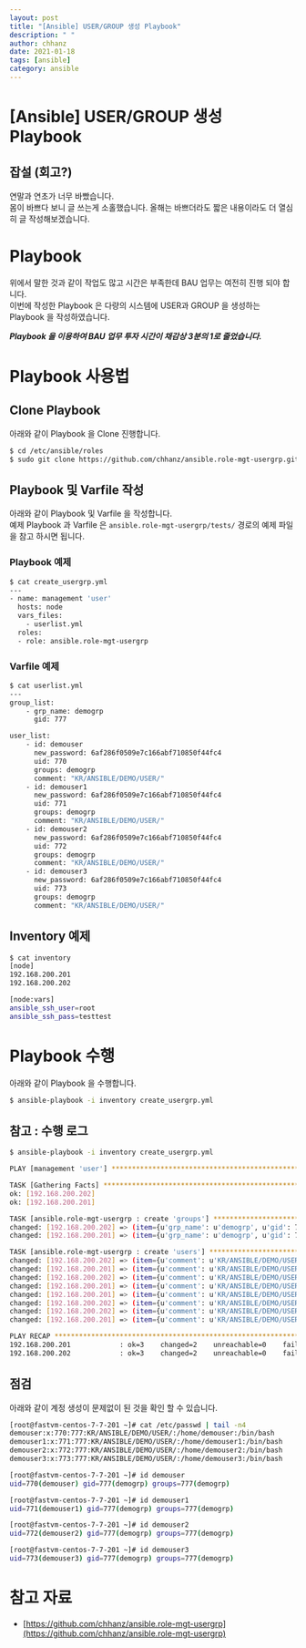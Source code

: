 ```yaml
---
layout: post
title: "[Ansible] USER/GROUP 생성 Playbook"
description: " "
author: chhanz
date: 2021-01-18
tags: [ansible]
category: ansible
---
```

# [Ansible] USER/GROUP 생성 Playbook
## 잡설 (회고?)
연말과 연초가 너무 바빴습니다.    
몸이 바쁘다 보니 글 쓰는게 소홀했습니다. 올해는 바쁘더라도 짧은 내용이라도 더 열심히 글 작성해보겠습니다.   
   
# Playbook 
위에서 말한 것과 같이 작업도 많고 시간은 부족한데 BAU 업무는 여전히 진행 되야 합니다.   
이번에 작성한 Playbook 은 다량의 시스템에 USER과 GROUP 을 생성하는 Playbook 을 작성하였습니다.   
   
***Playbook 을 이용하여 BAU 업무 투자 시간이 채감상 3분의 1로 줄었습니다.***   
   
# Playbook 사용법
## Clone Playbook 
아래와 같이 Playbook 을 Clone 진행합니다.   
```bash
$ cd /etc/ansible/roles
$ sudo git clone https://github.com/chhanz/ansible.role-mgt-usergrp.git
```
   
## Playbook 및 Varfile 작성
아래와 같이 Playbook 및 Varfile 을 작성합니다.   
예제 Playbook 과 Varfile 은 `ansible.role-mgt-usergrp/tests/` 경로의 예제 파일을 참고 하시면 됩니다.   

### Playbook 예제      
```bash   
$ cat create_usergrp.yml
---
- name: management 'user'
  hosts: node
  vars_files:
    - userlist.yml
  roles:
  - role: ansible.role-mgt-usergrp
```
   
### Varfile 예제
```bash
$ cat userlist.yml
---
group_list:
    - grp_name: demogrp
      gid: 777

user_list:
    - id: demouser
      new_password: 6af286f0509e7c166abf710850f44fc4
      uid: 770
      groups: demogrp
      comment: "KR/ANSIBLE/DEMO/USER/"
    - id: demouser1
      new_password: 6af286f0509e7c166abf710850f44fc4
      uid: 771
      groups: demogrp
      comment: "KR/ANSIBLE/DEMO/USER/"
    - id: demouser2
      new_password: 6af286f0509e7c166abf710850f44fc4
      uid: 772
      groups: demogrp
      comment: "KR/ANSIBLE/DEMO/USER/"
    - id: demouser3
      new_password: 6af286f0509e7c166abf710850f44fc4
      uid: 773
      groups: demogrp
      comment: "KR/ANSIBLE/DEMO/USER/"
```
   
## Inventory 예제
```bash
$ cat inventory
[node]
192.168.200.201
192.168.200.202

[node:vars]
ansible_ssh_user=root
ansible_ssh_pass=testtest
```
   
# Playbook 수행
아래와 같이 Playbook 을 수행합니다.   
```bash
$ ansible-playbook -i inventory create_usergrp.yml
```
   
## 참고 : 수행 로그   
```bash
$ ansible-playbook -i inventory create_usergrp.yml

PLAY [management 'user'] **********************************************************************************

TASK [Gathering Facts] ************************************************************************************
ok: [192.168.200.202]
ok: [192.168.200.201]

TASK [ansible.role-mgt-usergrp : create 'groups'] *********************************************************
changed: [192.168.200.202] => (item={u'grp_name': u'demogrp', u'gid': 777})
changed: [192.168.200.201] => (item={u'grp_name': u'demogrp', u'gid': 777})

TASK [ansible.role-mgt-usergrp : create 'users'] **********************************************************
changed: [192.168.200.202] => (item={u'comment': u'KR/ANSIBLE/DEMO/USER/', u'new_password': u'6af286f0509e7c166abf710850f44fc4', u'id': u'demouser', u'groups': u'demogrp', u'uid': 770})
changed: [192.168.200.201] => (item={u'comment': u'KR/ANSIBLE/DEMO/USER/', u'new_password': u'6af286f0509e7c166abf710850f44fc4', u'id': u'demouser', u'groups': u'demogrp', u'uid': 770})
changed: [192.168.200.202] => (item={u'comment': u'KR/ANSIBLE/DEMO/USER/', u'new_password': u'6af286f0509e7c166abf710850f44fc4', u'id': u'demouser1', u'groups': u'demogrp', u'uid': 771})
changed: [192.168.200.201] => (item={u'comment': u'KR/ANSIBLE/DEMO/USER/', u'new_password': u'6af286f0509e7c166abf710850f44fc4', u'id': u'demouser1', u'groups': u'demogrp', u'uid': 771})
changed: [192.168.200.201] => (item={u'comment': u'KR/ANSIBLE/DEMO/USER/', u'new_password': u'6af286f0509e7c166abf710850f44fc4', u'id': u'demouser2', u'groups': u'demogrp', u'uid': 772})
changed: [192.168.200.202] => (item={u'comment': u'KR/ANSIBLE/DEMO/USER/', u'new_password': u'6af286f0509e7c166abf710850f44fc4', u'id': u'demouser2', u'groups': u'demogrp', u'uid': 772})
changed: [192.168.200.202] => (item={u'comment': u'KR/ANSIBLE/DEMO/USER/', u'new_password': u'6af286f0509e7c166abf710850f44fc4', u'id': u'demouser3', u'groups': u'demogrp', u'uid': 773})
changed: [192.168.200.201] => (item={u'comment': u'KR/ANSIBLE/DEMO/USER/', u'new_password': u'6af286f0509e7c166abf710850f44fc4', u'id': u'demouser3', u'groups': u'demogrp', u'uid': 773})

PLAY RECAP ************************************************************************************************
192.168.200.201            : ok=3    changed=2    unreachable=0    failed=0    skipped=0    rescued=0    ignored=0
192.168.200.202            : ok=3    changed=2    unreachable=0    failed=0    skipped=0    rescued=0    ignored=0
```
   
## 점검
아래와 같이 계정 생성이 문제없이 된 것을 확인 할 수 있습니다.   
   
```bash
[root@fastvm-centos-7-7-201 ~]# cat /etc/passwd | tail -n4
demouser:x:770:777:KR/ANSIBLE/DEMO/USER/:/home/demouser:/bin/bash
demouser1:x:771:777:KR/ANSIBLE/DEMO/USER/:/home/demouser1:/bin/bash
demouser2:x:772:777:KR/ANSIBLE/DEMO/USER/:/home/demouser2:/bin/bash
demouser3:x:773:777:KR/ANSIBLE/DEMO/USER/:/home/demouser3:/bin/bash

[root@fastvm-centos-7-7-201 ~]# id demouser
uid=770(demouser) gid=777(demogrp) groups=777(demogrp)

[root@fastvm-centos-7-7-201 ~]# id demouser1
uid=771(demouser1) gid=777(demogrp) groups=777(demogrp)

[root@fastvm-centos-7-7-201 ~]# id demouser2
uid=772(demouser2) gid=777(demogrp) groups=777(demogrp)

[root@fastvm-centos-7-7-201 ~]# id demouser3
uid=773(demouser3) gid=777(demogrp) groups=777(demogrp)
```
   
# 참고 자료
* [https://github.com/chhanz/ansible.role-mgt-usergrp](https://github.com/chhanz/ansible.role-mgt-usergrp)   